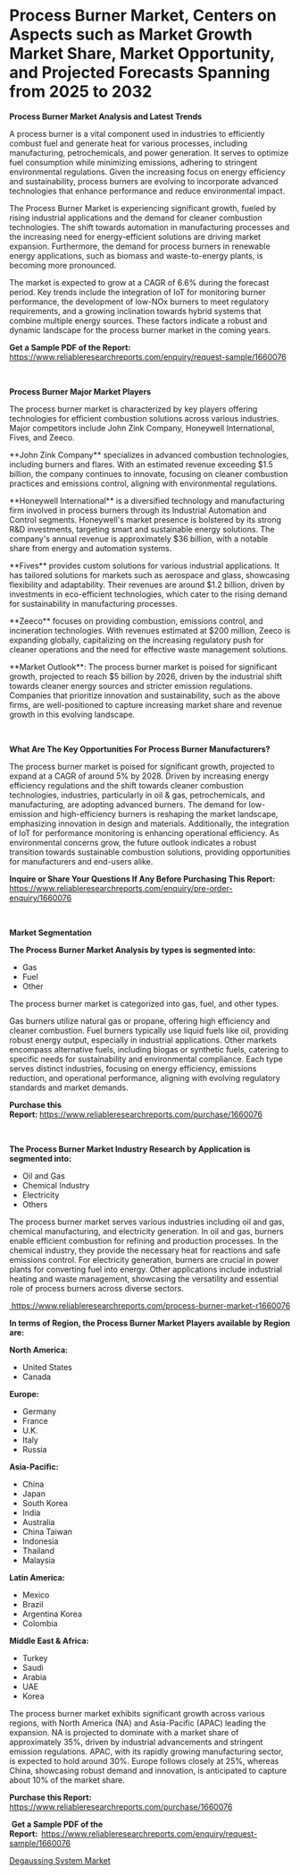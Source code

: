 <p><h1>Process Burner Market, Centers on Aspects such as Market Growth Market Share, Market Opportunity, and Projected Forecasts Spanning from 2025 to 2032</h1></p><p><strong>Process Burner Market Analysis and Latest Trends</strong></p>
<p><p>A process burner is a vital component used in industries to efficiently combust fuel and generate heat for various processes, including manufacturing, petrochemicals, and power generation. It serves to optimize fuel consumption while minimizing emissions, adhering to stringent environmental regulations. Given the increasing focus on energy efficiency and sustainability, process burners are evolving to incorporate advanced technologies that enhance performance and reduce environmental impact.</p><p>The Process Burner Market is experiencing significant growth, fueled by rising industrial applications and the demand for cleaner combustion technologies. The shift towards automation in manufacturing processes and the increasing need for energy-efficient solutions are driving market expansion. Furthermore, the demand for process burners in renewable energy applications, such as biomass and waste-to-energy plants, is becoming more pronounced.</p><p>The market is expected to grow at a CAGR of 6.6% during the forecast period. Key trends include the integration of IoT for monitoring burner performance, the development of low-NOx burners to meet regulatory requirements, and a growing inclination towards hybrid systems that combine multiple energy sources. These factors indicate a robust and dynamic landscape for the process burner market in the coming years.</p></p>
<p><strong>Get a Sample PDF of the Report:&nbsp;</strong> <a href="https://www.reliableresearchreports.com/enquiry/request-sample/1660076?utm_campaign=3446&utm_medium=2&utm_source=Github&utm_content=ia&utm_term=10042025&utm_id=process-burner">https://www.reliableresearchreports.com/enquiry/request-sample/1660076</a></p>
<p>&nbsp;</p>
<p><strong>Process Burner Major Market Players</strong></p>
<p><p>The process burner market is characterized by key players offering technologies for efficient combustion solutions across various industries. Major competitors include John Zink Company, Honeywell International, Fives, and Zeeco. </p><p>**John Zink Company** specializes in advanced combustion technologies, including burners and flares. With an estimated revenue exceeding $1.5 billion, the company continues to innovate, focusing on cleaner combustion practices and emissions control, aligning with environmental regulations.</p><p>**Honeywell International** is a diversified technology and manufacturing firm involved in process burners through its Industrial Automation and Control segments. Honeywell's market presence is bolstered by its strong R&D investments, targeting smart and sustainable energy solutions. The company's annual revenue is approximately $36 billion, with a notable share from energy and automation systems.</p><p>**Fives** provides custom solutions for various industrial applications. It has tailored solutions for markets such as aerospace and glass, showcasing flexibility and adaptability. Their revenues are around $1.2 billion, driven by investments in eco-efficient technologies, which cater to the rising demand for sustainability in manufacturing processes.</p><p>**Zeeco** focuses on providing combustion, emissions control, and incineration technologies. With revenues estimated at $200 million, Zeeco is expanding globally, capitalizing on the increasing regulatory push for cleaner operations and the need for effective waste management solutions.</p><p>**Market Outlook**: The process burner market is poised for significant growth, projected to reach $5 billion by 2026, driven by the industrial shift towards cleaner energy sources and stricter emission regulations. Companies that prioritize innovation and sustainability, such as the above firms, are well-positioned to capture increasing market share and revenue growth in this evolving landscape.</p></p>
<p>&nbsp;</p>
<p><strong>What Are The Key Opportunities For Process Burner Manufacturers?</strong></p>
<p><p>The process burner market is poised for significant growth, projected to expand at a CAGR of around 5% by 2028. Driven by increasing energy efficiency regulations and the shift towards cleaner combustion technologies, industries, particularly in oil & gas, petrochemicals, and manufacturing, are adopting advanced burners. The demand for low-emission and high-efficiency burners is reshaping the market landscape, emphasizing innovation in design and materials. Additionally, the integration of IoT for performance monitoring is enhancing operational efficiency. As environmental concerns grow, the future outlook indicates a robust transition towards sustainable combustion solutions, providing opportunities for manufacturers and end-users alike.</p></p>
<p><strong>Inquire or Share Your Questions If Any Before Purchasing This Report:</strong> <a href="https://www.reliableresearchreports.com/enquiry/pre-order-enquiry/1660076?utm_campaign=3446&utm_medium=2&utm_source=Github&utm_content=ia&utm_term=10042025&utm_id=process-burner">https://www.reliableresearchreports.com/enquiry/pre-order-enquiry/1660076</a></p>
<p>&nbsp;</p>
<p><strong>Market Segmentation</strong></p>
<p><strong>The Process Burner Market Analysis by types is segmented into:</strong></p>
<p><ul><li>Gas</li><li>Fuel</li><li>Other</li></ul></p>
<p><p>The process burner market is categorized into gas, fuel, and other types. </p><p>Gas burners utilize natural gas or propane, offering high efficiency and cleaner combustion. Fuel burners typically use liquid fuels like oil, providing robust energy output, especially in industrial applications. Other markets encompass alternative fuels, including biogas or synthetic fuels, catering to specific needs for sustainability and environmental compliance. Each type serves distinct industries, focusing on energy efficiency, emissions reduction, and operational performance, aligning with evolving regulatory standards and market demands.</p></p>
<p><strong>Purchase this Report:&nbsp;</strong><a href="https://www.reliableresearchreports.com/purchase/1660076?utm_campaign=3446&utm_medium=2&utm_source=Github&utm_content=ia&utm_term=10042025&utm_id=process-burner">https://www.reliableresearchreports.com/purchase/1660076</a></p>
<p>&nbsp;</p>
<p><strong>The Process Burner Market Industry Research by Application is segmented into:</strong></p>
<p><ul><li>Oil and Gas</li><li>Chemical Industry</li><li>Electricity</li><li>Others</li></ul></p>
<p><p>The process burner market serves various industries including oil and gas, chemical manufacturing, and electricity generation. In oil and gas, burners enable efficient combustion for refining and production processes. In the chemical industry, they provide the necessary heat for reactions and safe emissions control. For electricity generation, burners are crucial in power plants for converting fuel into energy. Other applications include industrial heating and waste management, showcasing the versatility and essential role of process burners across diverse sectors.</p></p>
<p><a href="https://www.reliableresearchreports.com/process-burner-market-r1660076?utm_campaign=3446&utm_medium=2&utm_source=Github&utm_content=ia&utm_term=10042025&utm_id=process-burner">&nbsp;https://www.reliableresearchreports.com/process-burner-market-r1660076</a></p>
<p><strong>In terms of Region, the Process Burner Market Players available by Region are:</strong></p>
<p>
    <p> <strong> North America: </strong>
        <ul>
            <li>United States</li>
            <li>Canada</li>
        </ul>
        </p> 
    <p> <strong> Europe: </strong>
        <ul>
            <li>Germany</li>
            <li>France</li>
            <li>U.K.</li>
            <li>Italy</li>
            <li>Russia</li>
        </ul>
        </p> 
    <p> <strong> Asia-Pacific: </strong>
        <ul>
            <li>China</li>
            <li>Japan</li>
            <li>South Korea</li>
            <li>India</li>
            <li>Australia</li>
            <li>China Taiwan</li>
            <li>Indonesia</li>
            <li>Thailand</li>
            <li>Malaysia</li>
        </ul>
        </p> 
    <p> <strong> Latin America: </strong>
        <ul>
            <li>Mexico</li>
            <li>Brazil</li>
            <li>Argentina Korea</li>
            <li>Colombia</li>
        </ul>
        </p> 
    <p> <strong> Middle East & Africa: </strong>
        <ul>
            <li>Turkey</li>
            <li>Saudi</li>
            <li>Arabia</li>
            <li>UAE</li>
            <li>Korea</li>
        </ul>
    </p>
    </p>
<p><p>The process burner market exhibits significant growth across various regions, with North America (NA) and Asia-Pacific (APAC) leading the expansion. NA is projected to dominate with a market share of approximately 35%, driven by industrial advancements and stringent emission regulations. APAC, with its rapidly growing manufacturing sector, is expected to hold around 30%. Europe follows closely at 25%, whereas China, showcasing robust demand and innovation, is anticipated to capture about 10% of the market share.</p></p>
<p><strong>Purchase this Report: </strong><a href="https://www.reliableresearchreports.com/purchase/1660076?utm_campaign=3446&utm_medium=2&utm_source=Github&utm_content=ia&utm_term=10042025&utm_id=process-burner">https://www.reliableresearchreports.com/purchase/1660076</a></p>
<p>&nbsp;<strong>Get a Sample PDF of the Report:&nbsp;&nbsp;</strong><a href="https://www.reliableresearchreports.com/enquiry/request-sample/1660076?utm_campaign=3446&utm_medium=2&utm_source=Github&utm_content=ia&utm_term=10042025&utm_id=process-burner">https://www.reliableresearchreports.com/enquiry/request-sample/1660076</a></p>
<p><strong></strong></p>
<p><p><a href="https://github.com/bauldlimle6h/Market-Research-Report-List-1/blob/main/degaussing-system-market.md?utm_campaign=3446&utm_medium=2&utm_source=Github&utm_content=ia&utm_term=10042025&utm_id=process-burner">Degaussing System Market</a></p></p>